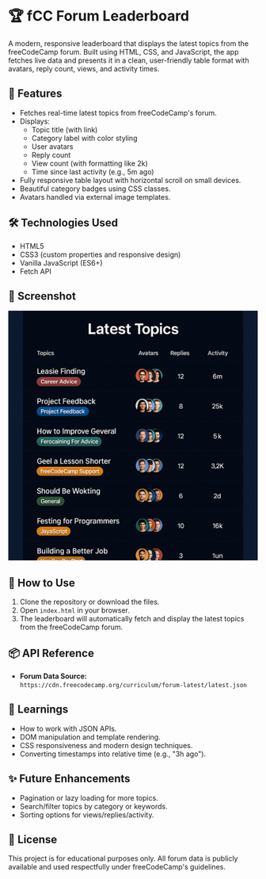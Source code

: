 # 🏆 fCC Forum Leaderboard

A modern, responsive leaderboard that displays the latest topics from the freeCodeCamp forum. Built using HTML, CSS, and JavaScript, the app fetches live data and presents it in a clean, user-friendly table format with avatars, reply count, views, and activity times.

## 🚀 Features

- Fetches real-time latest topics from freeCodeCamp's forum.
- Displays:
  - Topic title (with link)
  - Category label with color styling
  - User avatars
  - Reply count
  - View count (with formatting like 2k)
  - Time since last activity (e.g., 5m ago)
- Fully responsive table layout with horizontal scroll on small devices.
- Beautiful category badges using CSS classes.
- Avatars handled via external image templates.

## 🛠️ Technologies Used

- HTML5
- CSS3 (custom properties and responsive design)
- Vanilla JavaScript (ES6+)
- Fetch API


## 📸 Screenshot

![Screenshot](screnshot.png)

## 🧪 How to Use

1. Clone the repository or download the files.
2. Open `index.html` in your browser.
3. The leaderboard will automatically fetch and display the latest topics from the freeCodeCamp forum.

## 📦 API Reference

- **Forum Data Source:**  
  `https://cdn.freecodecamp.org/curriculum/forum-latest/latest.json`

## 🧠 Learnings

- How to work with JSON APIs.
- DOM manipulation and template rendering.
- CSS responsiveness and modern design techniques.
- Converting timestamps into relative time (e.g., "3h ago").

## ✨ Future Enhancements

- Pagination or lazy loading for more topics.
- Search/filter topics by category or keywords.
- Sorting options for views/replies/activity.

## 📄 License

This project is for educational purposes only. All forum data is publicly available and used respectfully under freeCodeCamp's guidelines.


